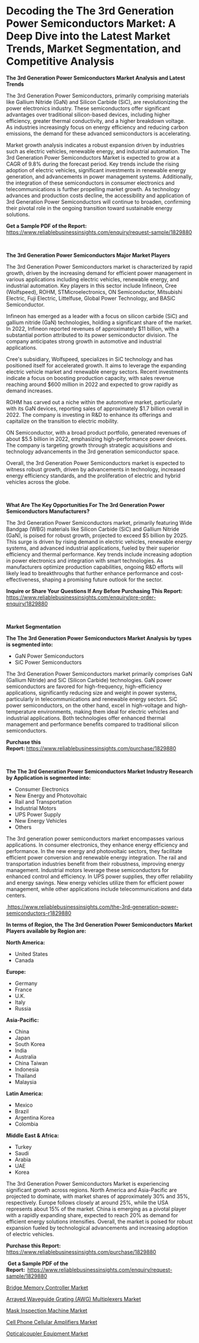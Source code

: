 <p><h1>Decoding the The 3rd Generation Power Semiconductors Market: A Deep Dive into the Latest Market Trends, Market Segmentation, and Competitive Analysis</h1></p><p><strong>The 3rd Generation Power Semiconductors Market Analysis and Latest Trends</strong></p>
<p><p>The 3rd Generation Power Semiconductors, primarily comprising materials like Gallium Nitride (GaN) and Silicon Carbide (SiC), are revolutionizing the power electronics industry. These semiconductors offer significant advantages over traditional silicon-based devices, including higher efficiency, greater thermal conductivity, and a higher breakdown voltage. As industries increasingly focus on energy efficiency and reducing carbon emissions, the demand for these advanced semiconductors is accelerating.</p><p>Market growth analysis indicates a robust expansion driven by industries such as electric vehicles, renewable energy, and industrial automation. The 3rd Generation Power Semiconductors Market is expected to grow at a CAGR of 9.8% during the forecast period. Key trends include the rising adoption of electric vehicles, significant investments in renewable energy generation, and advancements in power management systems. Additionally, the integration of these semiconductors in consumer electronics and telecommunications is further propelling market growth. As technology advances and production costs decline, the accessibility and application of 3rd Generation Power Semiconductors will continue to broaden, confirming their pivotal role in the ongoing transition toward sustainable energy solutions.</p></p>
<p><strong>Get a Sample PDF of the Report:&nbsp;</strong> <a href="https://www.reliablebusinessinsights.com/enquiry/request-sample/1829880?utm_campaign=1106&utm_medium=2&utm_source=Github&utm_content=ia&utm_term=13022025&utm_id=the-3rd-generation-power-semiconductors">https://www.reliablebusinessinsights.com/enquiry/request-sample/1829880</a></p>
<p>&nbsp;</p>
<p><strong>The 3rd Generation Power Semiconductors Major Market Players</strong></p>
<p><p>The 3rd Generation Power Semiconductors market is characterized by rapid growth, driven by the increasing demand for efficient power management in various applications including electric vehicles, renewable energy, and industrial automation. Key players in this sector include Infineon, Cree (Wolfspeed), ROHM, STMicroelectronics, ON Semiconductor, Mitsubishi Electric, Fuji Electric, Littelfuse, Global Power Technology, and BASiC Semiconductor.</p><p>Infineon has emerged as a leader with a focus on silicon carbide (SiC) and gallium nitride (GaN) technologies, holding a significant share of the market. In 2022, Infineon reported revenues of approximately $11 billion, with a substantial portion attributed to its power semiconductor division. The company anticipates strong growth in automotive and industrial applications.</p><p>Cree's subsidiary, Wolfspeed, specializes in SiC technology and has positioned itself for accelerated growth. It aims to leverage the expanding electric vehicle market and renewable energy sectors. Recent investments indicate a focus on boosting production capacity, with sales revenue reaching around $600 million in 2022 and expected to grow rapidly as demand increases.</p><p>ROHM has carved out a niche within the automotive market, particularly with its GaN devices, reporting sales of approximately $1.7 billion overall in 2022. The company is investing in R&D to enhance its offerings and capitalize on the transition to electric mobility.</p><p>ON Semiconductor, with a broad product portfolio, generated revenues of about $5.5 billion in 2022, emphasizing high-performance power devices. The company is targeting growth through strategic acquisitions and technology advancements in the 3rd generation semiconductor space.</p><p>Overall, the 3rd Generation Power Semiconductors market is expected to witness robust growth, driven by advancements in technology, increased energy efficiency standards, and the proliferation of electric and hybrid vehicles across the globe.</p></p>
<p>&nbsp;</p>
<p><strong>What Are The Key Opportunities For The 3rd Generation Power Semiconductors Manufacturers?</strong></p>
<p><p>The 3rd Generation Power Semiconductors market, primarily featuring Wide Bandgap (WBG) materials like Silicon Carbide (SiC) and Gallium Nitride (GaN), is poised for robust growth, projected to exceed $5 billion by 2025. This surge is driven by rising demand in electric vehicles, renewable energy systems, and advanced industrial applications, fueled by their superior efficiency and thermal performance. Key trends include increasing adoption in power electronics and integration with smart technologies. As manufacturers optimize production capabilities, ongoing R&D efforts will likely lead to breakthroughs that further enhance performance and cost-effectiveness, shaping a promising future outlook for the sector.</p></p>
<p><strong>Inquire or Share Your Questions If Any Before Purchasing This Report:</strong> <a href="https://www.reliablebusinessinsights.com/enquiry/pre-order-enquiry/1829880?utm_campaign=1106&utm_medium=2&utm_source=Github&utm_content=ia&utm_term=13022025&utm_id=the-3rd-generation-power-semiconductors">https://www.reliablebusinessinsights.com/enquiry/pre-order-enquiry/1829880</a></p>
<p>&nbsp;</p>
<p><strong>Market Segmentation</strong></p>
<p><strong>The The 3rd Generation Power Semiconductors Market Analysis by types is segmented into:</strong></p>
<p><ul><li>GaN Power Semiconductors</li><li>SiC Power Semiconductors</li></ul></p>
<p><p>The 3rd Generation Power Semiconductors market primarily comprises GaN (Gallium Nitride) and SiC (Silicon Carbide) technologies. GaN power semiconductors are favored for high-frequency, high-efficiency applications, significantly reducing size and weight in power systems, particularly in telecommunications and renewable energy sectors. SiC power semiconductors, on the other hand, excel in high-voltage and high-temperature environments, making them ideal for electric vehicles and industrial applications. Both technologies offer enhanced thermal management and performance benefits compared to traditional silicon semiconductors.</p></p>
<p><strong>Purchase this Report:&nbsp;</strong><a href="https://www.reliablebusinessinsights.com/purchase/1829880?utm_campaign=1106&utm_medium=2&utm_source=Github&utm_content=ia&utm_term=13022025&utm_id=the-3rd-generation-power-semiconductors">https://www.reliablebusinessinsights.com/purchase/1829880</a></p>
<p>&nbsp;</p>
<p><strong>The The 3rd Generation Power Semiconductors Market Industry Research by Application is segmented into:</strong></p>
<p><ul><li>Consumer Electronics</li><li>New Energy and Photovoltaic</li><li>Rail and Transportation</li><li>Industrial Motors</li><li>UPS Power Supply</li><li>New Energy Vehicles</li><li>Others</li></ul></p>
<p><p>The 3rd generation power semiconductors market encompasses various applications. In consumer electronics, they enhance energy efficiency and performance. In the new energy and photovoltaic sectors, they facilitate efficient power conversion and renewable energy integration. The rail and transportation industries benefit from their robustness, improving energy management. Industrial motors leverage these semiconductors for enhanced control and efficiency. In UPS power supplies, they offer reliability and energy savings. New energy vehicles utilize them for efficient power management, while other applications include telecommunications and data centers.</p></p>
<p><a href="https://www.reliablebusinessinsights.com/the-3rd-generation-power-semiconductors-r1829880?utm_campaign=1106&utm_medium=2&utm_source=Github&utm_content=ia&utm_term=13022025&utm_id=the-3rd-generation-power-semiconductors">&nbsp;https://www.reliablebusinessinsights.com/the-3rd-generation-power-semiconductors-r1829880</a></p>
<p><strong>In terms of Region, the The 3rd Generation Power Semiconductors Market Players available by Region are:</strong></p>
<p>
    <p> <strong> North America: </strong>
        <ul>
            <li>United States</li>
            <li>Canada</li>
        </ul>
        </p> 
    <p> <strong> Europe: </strong>
        <ul>
            <li>Germany</li>
            <li>France</li>
            <li>U.K.</li>
            <li>Italy</li>
            <li>Russia</li>
        </ul>
        </p> 
    <p> <strong> Asia-Pacific: </strong>
        <ul>
            <li>China</li>
            <li>Japan</li>
            <li>South Korea</li>
            <li>India</li>
            <li>Australia</li>
            <li>China Taiwan</li>
            <li>Indonesia</li>
            <li>Thailand</li>
            <li>Malaysia</li>
        </ul>
        </p> 
    <p> <strong> Latin America: </strong>
        <ul>
            <li>Mexico</li>
            <li>Brazil</li>
            <li>Argentina Korea</li>
            <li>Colombia</li>
        </ul>
        </p> 
    <p> <strong> Middle East & Africa: </strong>
        <ul>
            <li>Turkey</li>
            <li>Saudi</li>
            <li>Arabia</li>
            <li>UAE</li>
            <li>Korea</li>
        </ul>
    </p>
    </p>
<p><p>The 3rd Generation Power Semiconductors Market is experiencing significant growth across regions. North America and Asia-Pacific are projected to dominate, with market shares of approximately 30% and 35%, respectively. Europe follows closely at around 25%, while the USA represents about 15% of the market. China is emerging as a pivotal player with a rapidly expanding share, expected to reach 20% as demand for efficient energy solutions intensifies. Overall, the market is poised for robust expansion fueled by technological advancements and increasing adoption of electric vehicles.</p></p>
<p><strong>Purchase this Report: </strong><a href="https://www.reliablebusinessinsights.com/purchase/1829880?utm_campaign=1106&utm_medium=2&utm_source=Github&utm_content=ia&utm_term=13022025&utm_id=the-3rd-generation-power-semiconductors">https://www.reliablebusinessinsights.com/purchase/1829880</a></p>
<p>&nbsp;<strong>Get a Sample PDF of the Report:&nbsp;&nbsp;</strong><a href="https://www.reliablebusinessinsights.com/enquiry/request-sample/1829880?utm_campaign=1106&utm_medium=2&utm_source=Github&utm_content=ia&utm_term=13022025&utm_id=the-3rd-generation-power-semiconductors">https://www.reliablebusinessinsights.com/enquiry/request-sample/1829880</a></p>
<p><strong></strong></p>
<p><p><a href="https://github.com/vengatsabibu/Market-Research-Report-List-1/blob/main/bridge-memory-controller-market.md?utm_campaign=1106&utm_medium=2&utm_source=Github&utm_content=ia&utm_term=13022025&utm_id=the-3rd-generation-power-semiconductors">Bridge Memory Controller Market</a></p><p><a href="https://github.com/aqharimbugua3/Market-Research-Report-List-1/blob/main/arrayed-waveguide-grating-awg-multiplexers-market.md?utm_campaign=1106&utm_medium=2&utm_source=Github&utm_content=ia&utm_term=13022025&utm_id=the-3rd-generation-power-semiconductors">Arrayed Waveguide Grating (AWG) Multiplexers Market</a></p><p><a href="https://github.com/doljanzwald/Market-Research-Report-List-1/blob/main/mask-inspection-machine-market.md?utm_campaign=1106&utm_medium=2&utm_source=Github&utm_content=ia&utm_term=13022025&utm_id=the-3rd-generation-power-semiconductors">Mask Inspection Machine Market</a></p><p><a href="https://github.com/rianttegang/Market-Research-Report-List-1/blob/main/cell-phone-cellular-amplifiers-market.md?utm_campaign=1106&utm_medium=2&utm_source=Github&utm_content=ia&utm_term=13022025&utm_id=the-3rd-generation-power-semiconductors">Cell Phone Cellular Amplifiers Market</a></p><p><a href="https://github.com/sefathlehki/Market-Research-Report-List-1/blob/main/opticalcoupler-equipment-market.md?utm_campaign=1106&utm_medium=2&utm_source=Github&utm_content=ia&utm_term=13022025&utm_id=the-3rd-generation-power-semiconductors">Opticalcoupler Equipment Market</a></p></p>